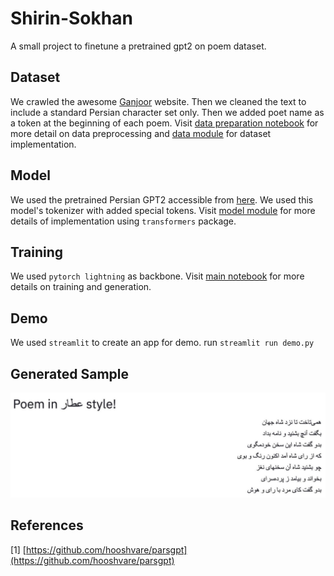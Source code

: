 # Shirin-Sokhan

A small project to finetune a pretrained gpt2 on poem dataset.

## Dataset
We crawled the awesome [Ganjoor](https://ganjoor.net/) website. Then we cleaned the text to include a standard Persian character set only. Then we added poet name as a token at the beginning of each poem. Visit [data preparation notebook](data_preparation.ipynb) for more detail on data preprocessing and [data module](src/data.py) for dataset implementation.

## Model
We used the pretrained Persian GPT2 accessible from [here](https://huggingface.co/HooshvareLab/gpt2-fa). We used this model's tokenizer with added special tokens.
Visit [model module](src/model.py) for more details of implementation using `transformers` package.

## Training 
We used `pytorch lightning` as backbone. Visit [main notebook](main.ipynb) for more details on training and generation.

## Demo
We used `streamlit` to create an app for demo. run `streamlit run demo.py`

## Generated Sample
![screenshot](screenshot.jpeg "Sample")


## References
[1] [https://github.com/hooshvare/parsgpt](https://github.com/hooshvare/parsgpt)
